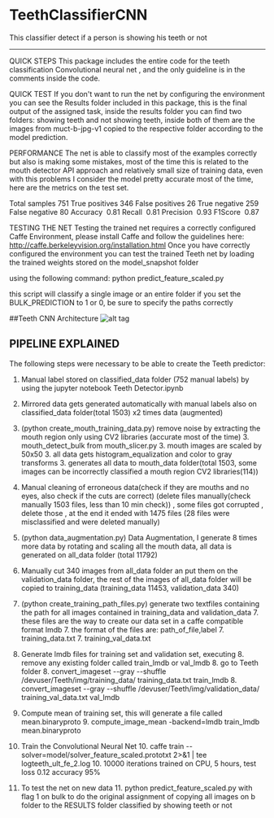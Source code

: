 # TeethClassifierCNN
This classifier detect if a person is showing his teeth or not

--------------------------------
QUICK STEPS
This package includes the entire code for the teeth classification Convolutional neural net , and the only guideline is in the comments inside the code.

QUICK TEST
If you don't want to run the net by configuring the environment you can see the Results folder included in this package, this is the final output of the assigned task, inside the results folder you can find two folders: showing teeth and not showing teeth, inside both of them are the images from muct-b-jpg-v1 copied to the respective folder according to the model prediction.

PERFORMANCE
The net is able to classify most of the examples correctly but also is making some mistakes, most of the time this is related to the mouth detector API approach and relatively small size of training data, even with this problems I consider the model pretty accurate most of the time, here are the metrics on the test set.

Total samples 751
True positives 346
False positives 26
True negative 259
False negative 80
Accuracy  0.81
Recall  0.81
Precision  0.93
F1Score  0.87


TESTING THE NET
Testing the trained net requires a correctly configured Caffe Environment, please install Caffe and follow the guidelines here:
http://caffe.berkeleyvision.org/installation.html
Once you have correctly configured the environment you can test the trained Teeth net by loading the trained weights stored on the model_snapshot folder

using the following command:
python predict_feature_scaled.py

this script will classify a single image or an entire folder if you set the BULK_PREDICTION to 1 or 0, be sure to specify the paths correctly

##Teeth CNN Architecture
![alt tag](https://github.com/juanzdev/TeethClassifierCNN/blob/master/architectureTeethCNN.png)

## PIPELINE EXPLAINED
The following steps were necessary to be able to create the Teeth predictor:

1. Manual label stored on classified_data folder (752 manual labels) by using the jupyter notebook Teeth Detector.ipynb

2. Mirrored data gets generated automatically with manual labels also on classified_data folder(total 1503) x2 times data (augmented)

3. (python create_mouth_training_data.py) remove noise by extracting the mouth region only using CV2 libraries (accurate most of the time)
    3. mouth_detect_bulk from mouth_slicer.py
    3. mouth images are scaled by 50x50
    3. all data gets histogram_equalization and color to gray transforms
    3. generates all data to mouth_data folder(total 1503, some images can be incorrectly classified a mouth region CV2 libraries(114))

4. Manual cleaning of erroneous data(check if they are mouths and no eyes, also check if the cuts are correct) (delete files manually(check manually 1503 files, less than 10 min check)) , some files got corrupted , delete those , at the end it ended with 1475 files (28 files were misclassified and were deleted manually)

5. (python data_augmentation.py) Data Augmentation, I generate 8 times more data by rotating and scaling all the mouth data, all data is generated on all_data folder (total 11792)

6. Manually cut 340 images from all_data folder an put them on the validation_data folder, the rest of the images of all_data folder will be copied to training_data (training_data 11453, validation_data 340)

7. (python create_training_path_files.py) generate two textfiles containing the path for all images contained in training_data and validation_data
    7. these files are the way to create our data set in a caffe compatible format lmdb
    7. the format of the files are: path_of_file,label
    7. training_data.txt
    7. training_val_data.txt
    
8. Generate lmdb files for training set and validation set, executing
    8. remove any existing folder called train_lmdb or val_lmdb
    8. go to Teeth folder
    8. convert_imageset --gray --shuffle /devuser/Teeth/img/training_data/ training_data.txt train_lmdb
    8. convert_imageset --gray --shuffle /devuser/Teeth/img/validation_data/ training_val_data.txt val_lmdb
    
9. Compute mean of training set, this will generate a file called mean.binaryproto
    9. compute_image_mean -backend=lmdb train_lmdb mean.binaryproto
    
10. Train the Convolutional Neural Net
    10. caffe train --solver=model/solver_feature_scaled.prototxt 2>&1 | tee logteeth_ult_fe_2.log
    10. 10000 iterations trained on CPU, 5 hours, test loss 0.12 accuracy 95%
    
11. To test the net on new data
    11. python predict_feature_scaled.py with flag 1 on bulk to do the original assignment of copying all images on b folder to the RESULTS folder classified by showing teeth or not
    
